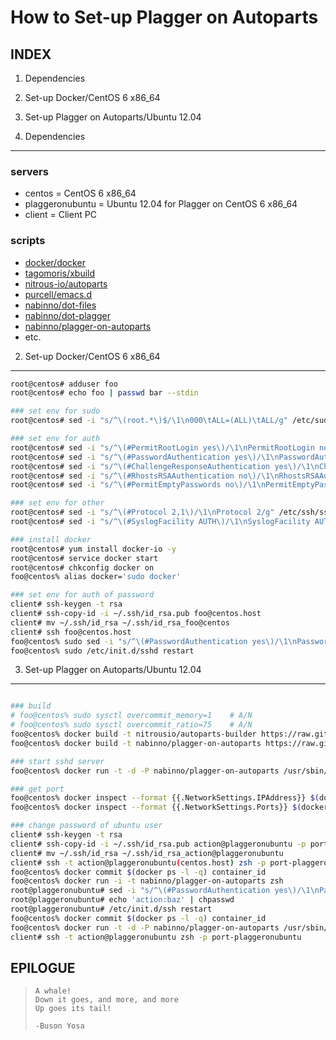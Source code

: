 How to Set-up Plagger on Autoparts
==================================
INDEX
-----
1. Dependencies
2. Set-up Docker/CentOS 6 x86_64
3. Set-up Plagger on Autoparts/Ubuntu 12.04


1. Dependencies
---------------
### servers
- centos = CentOS 6 x86_64
- plaggeronubuntu = Ubuntu 12.04 for Plagger on CentOS 6 x86_64
- client = Client PC

### scripts
- [docker/docker](https://github.com/docker/docker)
- [tagomoris/xbuild](https://github.com/tagomoris/xbuild)
- [nitrous-io/autoparts](https://github.com/nitrous-io/autoparts)
- [purcell/emacs.d](https://github.com/purcell/emacs.d)
- [nabinno/dot-files](https://github.com/nabinno/dot-files)
- [nabinno/dot-plagger](https://github.com/nabinno/dot-plagger)
- [nabinno/plagger-on-autoparts](https://github.com/nabinno/plagger-on-autoparts)
- etc.


2. Set-up Docker/CentOS 6 x86_64
--------------------------------
```sh
root@centos# adduser foo
root@centos# echo foo | passwd bar --stdin

### set env for sudo
root@centos# sed -i "s/^\(root.*\)$/\1\n000\tALL=(ALL)\tALL/g" /etc/sudoers

### set env for auth
root@centos# sed -i "s/^\(#PermitRootLogin yes\)/\1\nPermitRootLogin no/g" /etc/ssh/sshd_config
root@centos# sed -i "s/^\(#PasswordAuthentication yes\)/\1\nPasswordAuthentication no/g" /etc/ssh/sshd_config
root@centos# sed -i "s/^\(#ChallengeResponseAuthentication yes\)/\1\nChallengeResponseAuthentication no/g" /etc/ssh/sshd_config
root@centos# sed -i "s/^\(#RhostsRSAAuthentication no\)/\1\nRhostsRSAAuthentication no/g" /etc/ssh/sshd_config
root@centos# sed -i "s/^\(#PermitEmptyPasswords no\)/\1\nPermitEmptyPasswords no/g" /etc/ssh/sshd_config

### set env for other
root@centos# sed -i "s/^\(#Protocol 2,1\)/\1\nProtocol 2/g" /etc/ssh/sshd_config
root@centos# sed -i "s/^\(#SyslogFacility AUTH\)/\1\nSyslogFacility AUTHPRIV/g" /etc/ssh/sshd_config

### install docker
root@centos# yum install docker-io -y
root@centos# service docker start
root@centos# chkconfig docker on
foo@centos% alias docker='sudo docker'

### set env for auth of password
client# ssh-keygen -t rsa
client# ssh-copy-id -i ~/.ssh/id_rsa.pub foo@centos.host
client# mv ~/.ssh/id_rsa ~/.ssh/id_rsa_foo@centos
client# ssh foo@centos.host
foo@centos% sudo sed -i "s/^\(#PasswordAuthentication yes\)/\1\nPasswordAuthentication no/g" /etc/ssh/sshd_config
foo@centos% sudo /etc/init.d/sshd restart
```


3. Set-up Plagger on Autoparts/Ubuntu 12.04
-------------------------------------------
```sh

### build
# foo@centos% sudo sysctl overcommit_memory=1    # A/N
# foo@centos% sudo sysctl overcommit_ratio=75    # A/N
foo@centos% docker build -t nitrousio/autoparts-builder https://raw.githubusercontent.com/nitrous-io/autoparts/master/Dockerfile
foo@centos% docker build -t nabinno/plagger-on-autoparts https://raw.githubusercontent.com/nabinno/plagger-on-autoparts/master/Dockerfile

### start sshd server
foo@centos% docker run -t -d -P nabinno/plagger-on-autoparts /usr/sbin/sshd -D

### get port
foo@centos% docker inspect --format {{.NetworkSettings.IPAddress}} $(docker ps -l -q)
foo@centos% docker inspect --format {{.NetworkSettings.Ports}} $(docker ps -l -q)

### change password of ubuntu user
client# ssh-keygen -t rsa
client# ssh-copy-id -i ~/.ssh/id_rsa.pub action@plaggeronubuntu -p port-plaggeronubuntu
client# mv ~/.ssh/id_rsa ~/.ssh/id_rsa_action@plaggeronubuntu
client# ssh -t action@plaggeronubuntu(centos.host) zsh -p port-plaggeronubuntu
foo@centos% docker commit $(docker ps -l -q) container_id
foo@centos% docker run -i -t nabinno/plagger-on-autoparts zsh
root@plaggeronubuntu# sed -i "s/^\(#PasswordAuthentication yes\)/\1\nPasswordAuthentication no/g" /etc/ssh/sshd_config
root@plaggeronubuntu# echo 'action:baz' | chpasswd
root@plaggeronubuntu# /etc/init.d/ssh restart
foo@centos% docker commit $(docker ps -l -q) container_id
foo@centos% docker run -t -d -P nabinno/plagger-on-autoparts /usr/sbin/sshd -D
client# ssh -t action@plaggeronubuntu zsh -p port-plaggeronubuntu
```


EPILOGUE
--------
>     A whale! 
>     Down it goes, and more, and more
>     Up goes its tail!
>     
>     -Buson Yosa
